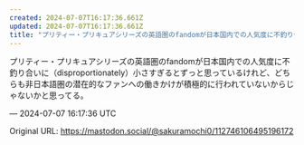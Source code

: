 ```yaml
---
created: 2024-07-07T16:17:36.661Z
updated: 2024-07-07T16:17:36.661Z
title: "プリティー・プリキュアシリーズの英語圏のfandomが日本国内での人気度に不釣り合いに（disproportionately）小さすぎるとずっと思っているけれど[...]"
---
```


<p>プリティー・プリキュアシリーズの英語圏のfandomが日本国内での人気度に不釣り合いに（disproportionately）小さすぎるとずっと思っているけれど、どちらも非日本語圏の潜在的なファンへの働きかけが積極的に行われていないからじゃないかと思ってる。</p>

&mdash; 2024-07-07 16:17:36 UTC

Original URL: https://mastodon.social/@sakuramochi0/112746106495196172
